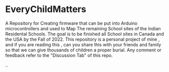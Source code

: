# EveryChildMatters
A Repository for Creating firmware that can be put into Arduino microcontrollers and used to Map The remaining School sites of the Indian Residental Schools. The goal is to be finished all School sites in Canada and the USA by the Fall of 2022. This repository is a personal project of mine , and if you are reading this , can you share this with your friends and family so that we can give thousands of children a proper burial.  Any comment or feedback refer to the "Discussion Tab" of this repo.

..
